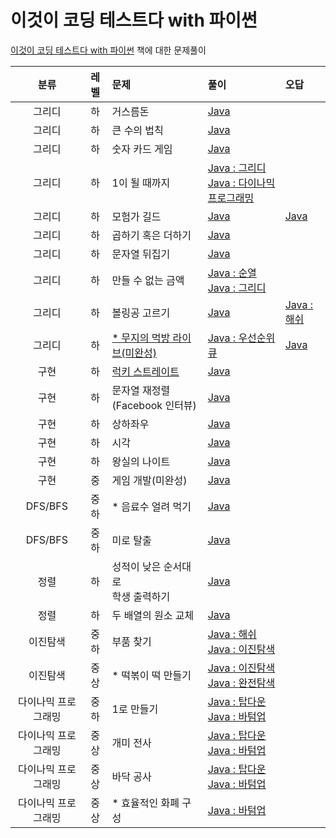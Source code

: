 # 이것이 코딩 테스트다 with 파이썬

[이것이 코딩 테스트다 with 파이썬](https://github.com/ndb796/python-for-coding-test) 책에 대한 문제풀이

|분류|레벨|문제|풀이|오답|
|:---:|:---:|:---|:---|:---|
|그리디|하|거스름돈|[Java](https://github.com/steven0301/Python-For-Coding-Test/blob/master/java-correct/change.java)||
|그리디|하|큰 수의 법칙|[Java](https://github.com/steven0301/Python-For-Coding-Test/blob/master/java-correct/large_number.java)||
|그리디|하|숫자 카드 게임|[Java](https://github.com/steven0301/Python-For-Coding-Test/blob/master/java-correct/card.java)||
|그리디|하|1이 될 때까지|[Java : 그리디](https://github.com/steven0301/Python-For-Coding-Test/blob/master/java-correct/make_one.java)<br/>[Java : 다이나믹 프로그래밍](https://github.com/steven0301/Python-For-Coding-Test/blob/master/java-correct/make_one.java)||
|그리디|하|모험가 길드|[Java](https://github.com/steven0301/Python-For-Coding-Test/blob/master/java-correct/adventurer.java)|[Java](https://github.com/steven0301/Python-For-Coding-Test/blob/master/java-wrong/adventurer.java)|
|그리디|하|곱하기 혹은 더하기|[Java](https://github.com/steven0301/Python-For-Coding-Test/blob/master/java-correct/multiple_or_add.java)||
|그리디|하|문자열 뒤집기|[Java](https://github.com/steven0301/Python-For-Coding-Test/blob/master/java-correct/letter_change.java)||
|그리디|하|만들 수 없는 금액|[Java : 순열](https://github.com/steven0301/Python-For-Coding-Test/blob/master/java-correct/unmakable_figure_permutation.java)<br/>[Java : 그리디](https://github.com/steven0301/Python-For-Coding-Test/blob/master/java-correct/unmakable_figure_greedy.java)||
|그리디|하|볼링공 고르기|[Java](https://github.com/steven0301/Python-For-Coding-Test/blob/master/java-correct/bowling_ball.java)|[Java : 해쉬](https://github.com/steven0301/Python-For-Coding-Test/blob/master/java-wrong/bowling_ball.java)|
|그리디|하|[&#42; 무지의 먹방 라이브(미완성)](https://programmers.co.kr/learn/courses/30/lessons/42891)|[Java : 우선순위 큐](https://github.com/steven0301/Python-For-Coding-Test/blob/master/java-correct/muji_mukbang.java)|[Java](https://github.com/steven0301/Python-For-Coding-Test/blob/master/java-wrong/muji_mukbang.java)|
|구현|하|[럭키 스트레이트](https://www.acmicpc.net/problem/18406)|[Java](https://github.com/steven0301/Python-For-Coding-Test/blob/master/java-correct/lucky_straight.java)||
|구현|하|문자열 재정렬<br/>(Facebook 인터뷰)|[Java](https://github.com/steven0301/Python-For-Coding-Test/blob/master/java-correct/string_rearrangement.java)||
|구현|하|상하좌우|[Java](https://github.com/steven0301/Python-For-Coding-Test/blob/master/java-correct/up_down_left_right.java)||
|구현|하|시각|[Java](https://github.com/steven0301/Python-For-Coding-Test/blob/master/java-correct/time.java)||
|구현|하|왕실의 나이트|[Java](https://github.com/steven0301/Python-For-Coding-Test/blob/master/java-correct/knight.java)||
|구현|중|게임 개발(미완성)|[Java](https://github.com/steven0301/Python-For-Coding-Test/blob/master/java-correct/game_develop.java)||
|DFS/BFS|중하|&#42; 음료수 얼려 먹기|[Java](https://github.com/steven0301/Python-For-Coding-Test/blob/master/java-correct/iced_beverage.java)||
|DFS/BFS|중하|미로 탈출|[Java](https://github.com/steven0301/Python-For-Coding-Test/blob/master/java-correct/maze.java)||
|정렬|하|성적이 낮은 순서대로<br/>학생 출력하기|[Java](https://github.com/steven0301/Python-For-Coding-Test/blob/master/java-correct/score.java)||
|정렬|하|두 배열의 원소 교체|[Java](https://github.com/steven0301/Python-For-Coding-Test/blob/master/java-correct/replace.java)||
|이진탐색|중하|부품 찾기|[Java : 해쉬](https://github.com/steven0301/Python-For-Coding-Test/blob/master/java-correct/search_part_hashset.java)<br/>[Java : 이진탐색](https://github.com/steven0301/Python-For-Coding-Test/blob/master/java-correct/search_part_binary_search.java)||
|이진탐색|중상|&#42; 떡볶이 떡 만들기|[Java : 이진탐색](https://github.com/steven0301/Python-For-Coding-Test/blob/master/java-correct/tteokbokki_binary_search.java)<br/>[Java : 완전탐색](https://github.com/steven0301/Python-For-Coding-Test/blob/master/java-correct/tteokbokki.java)||
|다이나믹 프로그래밍|중하|1로 만들기|[Java : 탑다운](https://github.com/steven0301/Python-For-Coding-Test/blob/master/java-correct/dp_make_one_topdown.java)<br/>[Java : 바텀업](https://github.com/steven0301/Python-For-Coding-Test/blob/master/java-correct/dp_make_one_bottomup.java)||
|다이나믹 프로그래밍|중상|개미 전사|[Java : 탑다운](https://github.com/steven0301/Python-For-Coding-Test/blob/master/java-correct/ant_warrior_topdown.java)<br/>[Java : 바텀업](https://github.com/steven0301/Python-For-Coding-Test/blob/master/java-correct/ant_warrior_bottomup.java)||
|다이나믹 프로그래밍|중상|바닥 공사|[Java : 탑다운](https://github.com/steven0301/Python-For-Coding-Test/blob/master/java-correct/floor_work_topdown.java)<br/>[Java : 바텀업](https://github.com/steven0301/Python-For-Coding-Test/blob/master/java-correct/floor_work_bottomup.java)||
|다이나믹 프로그래밍|중상|&#42; 효율적인 화폐 구성|[Java : 바텀업](https://github.com/steven0301/Python-For-Coding-Test/blob/master/java-correct/efficient_currency.java)||